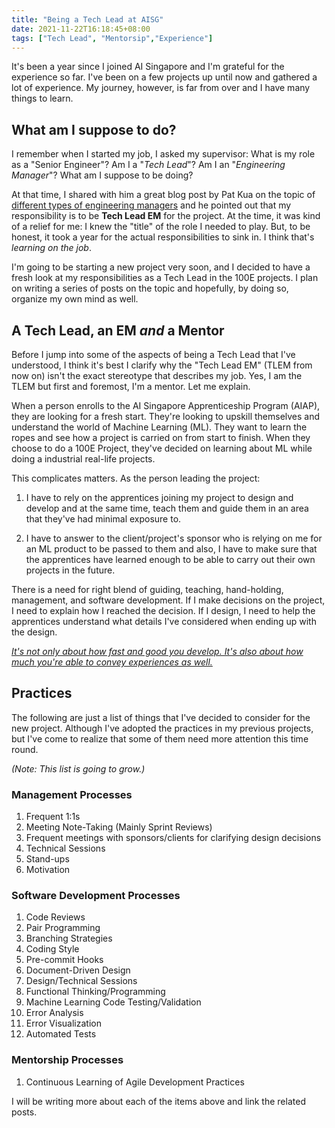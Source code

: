 ```yaml
---
title: "Being a Tech Lead at AISG"
date: 2021-11-22T16:18:45+08:00
tags: ["Tech Lead", "Mentorsip","Experience"]
---
```


It's been a year since I joined AI Singapore and I'm grateful for the experience so far.
I've been on a few projects up until now and gathered a lot of experience.
My journey, however, is far from over and I have many things to learn.

## What am I suppose to do?

I remember when I started my job, I asked my supervisor: What is my role as a "Senior Engineer"?
Am I a "_Tech Lead_"? Am I an "_Engineering Manager_"? What am I suppose to be doing?

At that time, I shared with him a great blog post by Pat Kua on the topic of [different types of
engineering managers](https://www.patkua.com/blog/5-engineering-manager-archetypes) and he pointed
out that my responsibility is to be **Tech Lead EM** for the project. At the time, it was kind of a
relief for me: I knew the "title" of the role I needed to play. But, to be honest, it took a year for
the actual responsibilities to sink in. I think that's _learning on the job_.

I'm going to be starting a new project very soon, and I decided to have a fresh look at my
responsibilities as a Tech Lead in the 100E projects.  I plan on writing a series of posts on the topic and hopefully,
by doing so, organize my own mind as well.

## A Tech Lead, an EM _and_ a Mentor

Before I jump into some of the aspects of being a Tech Lead that I've understood, I think
it's best I clarify why the "Tech Lead EM" (TLEM from now on) isn't the exact stereotype that describes my job.
Yes, I am the TLEM but first and foremost, I'm a mentor. Let me explain.

When a person enrolls to the AI Singapore Apprenticeship Program (AIAP), they are looking for
a fresh start. They're looking to upskill themselves and understand the world of Machine Learning (ML).
They want to learn the ropes and see how a project is carried on from start to finish.
When they choose to do a 100E Project, they've decided on learning about ML while doing a industrial
real-life projects.

This complicates matters. As the person leading the project:

1. I have to rely on the apprentices joining my project to design and develop and at the same time, teach them and guide them
in an area that they've had minimal exposure to.

2. I have to answer to the client/project's sponsor who is relying on me for an ML product to be passed to them and also, I have to make sure that the apprentices have learned enough to be able to carry out their own projects in the future.

There is a need for right blend of guiding, teaching, hand-holding, management, and software development.
If I make decisions on the project, I need to explain how I reached the decision. If I design,
I need to help the apprentices understand what details I've considered when ending up with the design.

[_It's not only about how fast and good you develop. It's also about how much you're able to convey experiences as well._](#)

## Practices

The following are just a list of things that I've decided to consider for the new project.
Although I've adopted the practices in my previous projects, but I've come to realize that some of them need more attention this time round.

_(Note: This list is going to grow.)_

### Management Processes

1. Frequent 1:1s
1. Meeting Note-Taking (Mainly Sprint Reviews)
1. Frequent meetings with sponsors/clients for clarifying design decisions
1. Technical Sessions
1. Stand-ups
1. Motivation

### Software Development Processes

1. Code Reviews
1. Pair Programming
1. Branching Strategies
1. Coding Style
1. Pre-commit Hooks
1. Document-Driven Design
1. Design/Technical Sessions
1. Functional Thinking/Programming
1. Machine Learning Code Testing/Validation
1. Error Analysis
1. Error Visualization
1. Automated Tests

### Mentorship Processes

1. Continuous Learning of Agile Development Practices

I will be writing more about each of the items above and link the related posts.

